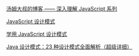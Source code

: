 [汤姆大叔的博客 —— 深入理解 JavaScript 系列](https://www.cnblogs.com/TomXu/archive/2011/12/15/2288411.html)

[JavaScript 设计模式](https://www.w3cschool.cn/zobyhd/)

[学用 JavaScript 设计模式](https://www.oschina.net/translate/learning-javascript-design-patterns?lang=chs&p=1)

[Java 设计模式：23 种设计模式全面解析（超级详细）](http://c.biancheng.net/design_pattern/)
